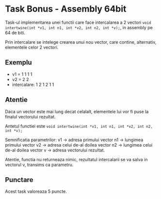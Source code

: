 # Task Bonus - Assembly 64bit

Task-ul implementarea unei functii care face intercalarea a 2 vectori `void intertwine(int *v1, int n1, int *v2, int n2, int *v);`, in assembly pe 64 de biti.

Prin intercalare se intelege crearea unui nou vector, care contine, alternativ, elementele celor 2 vectori.

## Exemplu
- v1 = 1 1 1 1
- v2 = 2 2
- intercalare: 1 2 1 2 1 1

## Atentie

Daca un vector este mai lung decat celalalt, elementele lui vor fi puse la finalul vectorului rezultat.

Antetul functiei este `void intertwine(int *v1, int n1, int *v2, int n2, int *v);`

Semnificatia parametrilor:
  v1 -> adresa primului vector
  n1 -> lungimea primului vector
  v2 -> adresa celui de-al doilea vector
  n2 -> lungimea celui de-al doilea vector
  v -> adresa vectorului rezultat.
  
Atentie, functia nu returneaza nimic, rezultatul intercalarii se va salva in vectorul v, transims ca parametru.

## Punctare

Acest task valoreaza 5 puncte.
